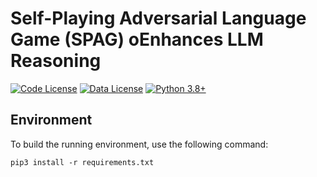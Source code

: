 # Self-Playing Adversarial Language Game (SPAG) oEnhances LLM Reasoning


[![Code License](https://img.shields.io/badge/Code%20License-Apache_2.0-green.svg)](https://github.com/Linear95/SPAG/blob/main/LICENSE)
[![Data License](https://img.shields.io/badge/Data%20License-CC%20By%20NC%204.0-red.svg)](https://github.com/Linear95/SPAG/blob/main/DATA_LICENSE)
[![Python 3.8+](https://img.shields.io/badge/python-3.8+-blue.svg)](https://www.python.org/downloads/release/python-380/)



## Environment
To build the running environment, use the following command:
```
pip3 install -r requirements.txt
```

